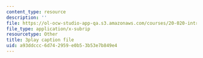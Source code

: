 ```yaml
---
content_type: resource
description: ''
file: https://ol-ocw-studio-app-qa.s3.amazonaws.com/courses/20-020-introduction-to-biological-engineering-design-spring-2009/a93ddccc6d742959e0b53b53e7b849e4_o1bk4otKZw8.srt
file_type: application/x-subrip
resourcetype: Other
title: 3play caption file
uid: a93ddccc-6d74-2959-e0b5-3b53e7b849e4
---
```

